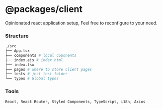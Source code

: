 # @packages/client

Opinionated react application setup, Feel free to reconfigure to your need.

### Structure
```bash
./src
├── App.tsx
├── components # local coponents
├── index.ejs # index html
├── index.tsx
├── pages # where to store client pages
├── tests # jest test folder
└── types # Global types
```

### Tools

```bash
React, React Router, Styled Components, TypeScript, i18n, Axios
```
